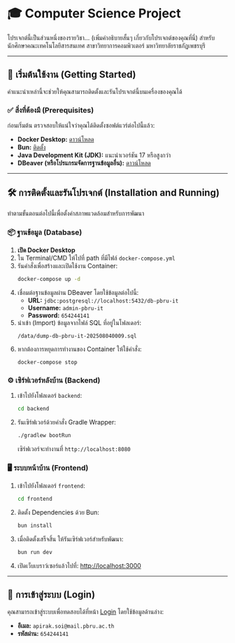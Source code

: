 # 🎓 Computer Science Project

โปรเจกต์นี้เป็นส่วนหนึ่งของรายวิชา... (เพิ่มคำอธิบายสั้นๆ เกี่ยวกับโปรเจกต์ของคุณที่นี่) สำหรับนักศึกษาคณะเทคโนโลยีสารสนเทศ สาขาวิทยาการคอมพิวเตอร์ มหาวิทยาลัยราชภัฏเพชรบุรี

---

## 🚀 เริ่มต้นใช้งาน (Getting Started)

คำแนะนำเหล่านี้จะช่วยให้คุณสามารถติดตั้งและรันโปรเจกต์นี้บนเครื่องของคุณได้

### ✅ สิ่งที่ต้องมี (Prerequisites)

ก่อนเริ่มต้น ตรวจสอบให้แน่ใจว่าคุณได้ติดตั้งซอฟต์แวร์ต่อไปนี้แล้ว:

- **Docker Desktop:** [ดาวน์โหลด](https://www.docker.com/products/docker-desktop/)
- **Bun:** [ติดตั้ง](https://bun.sh/docs/installation)
- **Java Development Kit (JDK):** แนะนำเวอร์ชัน 17 หรือสูงกว่า
- **DBeaver (หรือโปรแกรมจัดการฐานข้อมูลอื่น):** [ดาวน์โหลด](https://dbeaver.io/download/)

---

## 🛠️ การติดตั้งและรันโปรเจกต์ (Installation and Running)

ทำตามขั้นตอนต่อไปนี้เพื่อตั้งค่าสภาพแวดล้อมสำหรับการพัฒนา

### 📦 ฐานข้อมูล (Database)

1.  **เปิด Docker Desktop**
2.  ใน Terminal/CMD ให้ไปที่ path ที่มีไฟล์ `docker-compose.yml`
3.  รันคำสั่งเพื่อสร้างและเปิดใช้งาน Container:
    ```bash
    docker-compose up -d
    ```
4.  เชื่อมต่อฐานข้อมูลผ่าน DBeaver โดยใช้ข้อมูลต่อไปนี้:
    - **URL:** `jdbc:postgresql://localhost:5432/db-pbru-it`
    - **Username:** `admin-pbru-it`
    - **Password:** `654244141`
5.  นำเข้า (Import) ข้อมูลจากไฟล์ SQL ที่อยู่ในโฟลเดอร์:
    ```
    /data/dump-db-pbru-it-202508040009.sql
    ```
6.  หากต้องการหยุดการทำงานของ Container ให้ใช้คำสั่ง:
    ```bash
    docker-compose stop
    ```

### ⚙️ เซิร์ฟเวอร์หลังบ้าน (Backend)

1.  เข้าไปยังโฟลเดอร์ `backend`:
    ```bash
    cd backend
    ```
2.  รันเซิร์ฟเวอร์ด้วยคำสั่ง Gradle Wrapper:
    ```bash
    ./gradlew bootRun
    ```
    เซิร์ฟเวอร์จะทำงานที่ `http://localhost:8080`

### 🖥️ ระบบหน้าบ้าน (Frontend)

1.  เข้าไปยังโฟลเดอร์ `frontend`:
    ```bash
    cd frontend
    ```
2.  ติดตั้ง Dependencies ด้วย Bun:
    ```bash
    bun install
    ```
3.  เมื่อติดตั้งเสร็จสิ้น ให้รันเซิร์ฟเวอร์สำหรับพัฒนา:
    ```bash
    bun run dev
    ```
4.  เปิดเว็บเบราว์เซอร์แล้วไปที่: [http://localhost:3000](http://localhost:3000)

---

## 🔑 การเข้าสู่ระบบ (Login)

คุณสามารถเข้าสู่ระบบเพื่อทดสอบได้ที่หน้า [Login](http://localhost:3000/login) โดยใช้ข้อมูลด้านล่าง:

- **อีเมล:** `apirak.soi@mail.pbru.ac.th`
- **รหัสผ่าน:** `654244141`

